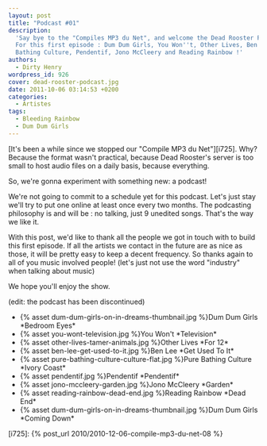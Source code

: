 ```yaml
---
layout: post
title: "Podcast #01"
description:
  'Say bye to the "Compiles MP3 du Net", and welcome the Dead Rooster Podcast !
  For this first episode : Dum Dum Girls, You Won''t, Other Lives, Ben Lee, Pure
  Bathing Culture, Pendentif, Jono McCleery and Reading Rainbow !'
authors:
  - Dirty Henry
wordpress_id: 926
cover: dead-rooster-podcast.jpg
date: 2011-10-06 03:14:53 +0200
categories:
  - Artistes
tags:
  - Bleeding Rainbow
  - Dum Dum Girls
---
```


[It's been a while since we stopped our "Compile MP3 du Net"][i725]. Why?
Because the format wasn't practical, because Dead Rooster's server is too small
to host audio files on a daily basis, because everything.

So, we're gonna experiment with something new: a podcast!

We're not going to commit to a schedule yet for this podcast. Let's just stay
we'll try to put one online at least once every two months. The podcasting
philosophy is and will be : no talking, just 9 unedited songs. That's the way we
like it.

With this post, we'd like to thank all the people we got in touch with to build
this first episode. If all the artists we contact in the future are as nice as
those, it will be pretty easy to keep a decent frequency. So thanks again to all
of you music involved people! (let's just not use the word "industry" when
talking about music)

We hope you'll enjoy the show.

(edit: the podcast has been discontinued)

<ul class="polaroids">
<li><div class=polaroid>{% asset dum-dum-girls-on-in-dreams-thumbnail.jpg %}Dum Dum Girls
*Bedroom Eyes*</div></li>
<li><div class=polaroid>{% asset you-wont-television.jpg %}You Won't
*Television*</div></li>
<li><div class=polaroid>{% asset other-lives-tamer-animals.jpg %}Other Lives
*For 12*</div></li>
<li><div class=polaroid>{% asset ben-lee-get-used-to-it.jpg %}Ben Lee
*Get Used To It*</div></li>
<li><div class=polaroid>{% asset pure-bathing-culture-culture-flat.jpg %}Pure Bathing Culture
*Ivory Coast*</div></li>
<li><div class=polaroid>{% asset pendentif.jpg %}Pendentif
*Pendentif*</div></li>
<li><div class=polaroid>{% asset jono-mccleery-garden.jpg %}Jono McCleery
*Garden*</div></li>
<li><div class=polaroid>{% asset reading-rainbow-dead-end.jpg %}Reading Rainbow
*Dead End*</div></li>
<li><div class=polaroid>{% asset dum-dum-girls-on-in-dreams-thumbnail.jpg %}Dum Dum Girls
*Coming Down*</div></li>
</ul>

[i725]: {% post_url 2010/2010-12-06-compile-mp3-du-net-08 %}
